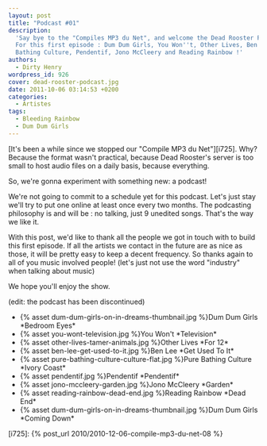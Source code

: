 ```yaml
---
layout: post
title: "Podcast #01"
description:
  'Say bye to the "Compiles MP3 du Net", and welcome the Dead Rooster Podcast !
  For this first episode : Dum Dum Girls, You Won''t, Other Lives, Ben Lee, Pure
  Bathing Culture, Pendentif, Jono McCleery and Reading Rainbow !'
authors:
  - Dirty Henry
wordpress_id: 926
cover: dead-rooster-podcast.jpg
date: 2011-10-06 03:14:53 +0200
categories:
  - Artistes
tags:
  - Bleeding Rainbow
  - Dum Dum Girls
---
```


[It's been a while since we stopped our "Compile MP3 du Net"][i725]. Why?
Because the format wasn't practical, because Dead Rooster's server is too small
to host audio files on a daily basis, because everything.

So, we're gonna experiment with something new: a podcast!

We're not going to commit to a schedule yet for this podcast. Let's just stay
we'll try to put one online at least once every two months. The podcasting
philosophy is and will be : no talking, just 9 unedited songs. That's the way we
like it.

With this post, we'd like to thank all the people we got in touch with to build
this first episode. If all the artists we contact in the future are as nice as
those, it will be pretty easy to keep a decent frequency. So thanks again to all
of you music involved people! (let's just not use the word "industry" when
talking about music)

We hope you'll enjoy the show.

(edit: the podcast has been discontinued)

<ul class="polaroids">
<li><div class=polaroid>{% asset dum-dum-girls-on-in-dreams-thumbnail.jpg %}Dum Dum Girls
*Bedroom Eyes*</div></li>
<li><div class=polaroid>{% asset you-wont-television.jpg %}You Won't
*Television*</div></li>
<li><div class=polaroid>{% asset other-lives-tamer-animals.jpg %}Other Lives
*For 12*</div></li>
<li><div class=polaroid>{% asset ben-lee-get-used-to-it.jpg %}Ben Lee
*Get Used To It*</div></li>
<li><div class=polaroid>{% asset pure-bathing-culture-culture-flat.jpg %}Pure Bathing Culture
*Ivory Coast*</div></li>
<li><div class=polaroid>{% asset pendentif.jpg %}Pendentif
*Pendentif*</div></li>
<li><div class=polaroid>{% asset jono-mccleery-garden.jpg %}Jono McCleery
*Garden*</div></li>
<li><div class=polaroid>{% asset reading-rainbow-dead-end.jpg %}Reading Rainbow
*Dead End*</div></li>
<li><div class=polaroid>{% asset dum-dum-girls-on-in-dreams-thumbnail.jpg %}Dum Dum Girls
*Coming Down*</div></li>
</ul>

[i725]: {% post_url 2010/2010-12-06-compile-mp3-du-net-08 %}
